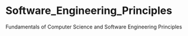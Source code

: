 # Software_Engineering_Principles
Fundamentals of Computer Science and Software Engineering Principles
